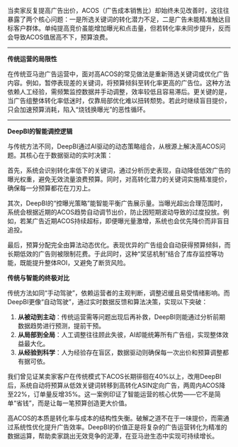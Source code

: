 当卖家反复提高广告出价，ACOS（广告成本销售比）却始终未见改善时，这往往暴露了两个核心问题：一是所选关键词的转化潜力不足，二是广告未能精准触达目标客户群体。单纯提高竞价虽能增加曝光和点击量，但若转化率未同步提升，反而会导致ACOS值居高不下，预算浪费。

* * *

**传统运营的局限性**

在传统亚马逊广告运营中，面对高ACOS的常见做法是重新筛选关键词或优化广告内容。例如，暂停表现差的关键词，将预算倾斜至转化率更高的广告位。这种方法依赖人工经验，需频繁监控数据并手动调整，效率较低且容易滞后。更关键的是，当广告组整体转化率低迷时，仅靠局部优化难以扭转颓势。若此时继续盲目提价，只会加速预算消耗，陷入“烧钱换曝光”的恶性循环。

* * *

**DeepBI的智能调控逻辑**

与传统方法不同，DeepBI通过AI驱动的动态策略组合，从根源上解决高ACOS问题。其核心在于数据驱动的实时决策：

首先，系统会识别转化率低下的关键词，通过分析历史表现，自动降低低效广告的曝光权重，避免无效流量浪费预算。同时，对高转化潜力的关键词实施精准提价，确保每一分预算都花在刀刃上。

其次，DeepBI的“控曝光策略”能智能平衡广告展示量。当曝光超出合理范围时，系统会根据近期的ACOS趋势自动调节出价，防止因短期波动导致的过度投放。例如，若某广告近期ACOS持续超标，即便曝光量激增，系统也会优先降价而非盲目追投。

最后，预算分配完全由算法动态优化。表现优异的广告组会自动获得预算倾斜，而长期低效的广告则被限制花费。于此同时，这种“奖惩机制”结合了库存监控等功能，既能提升整体ROI，又避免了断货风险。

**传统与智能的终极对比**

传统方法如同“手动驾驶”，依赖运营者的主观判断，调整迟缓且易受情绪影响。而DeepBI更像“自动驾驶”，通过实时数据反馈和算法决策，实现以下突破：

1.  **从被动到主动**：传统运营需等问题出现后再补救，DeepBI则能通过分析前期数据趋势进行预测，提前干预。
1.  **从局部到全局**：人工调整往往顾此失彼，AI却能统筹所有广告组，实现整体效益最大化。
1.  **从经验到科学**：人为经验存在盲区，数据驱动则确保每一次出价和预算调整都有据可依。

我们曾见证某卖家客户在传统模式下ACOS长期徘徊在40%以上，改用DeepBI后，系统自动将预算从低效关键词转移到高转化ASIN定向广告，两周内ACOS降至22%，订单量反增35%。这一案例印证了智能运营的核心优势——它不是简单“省钱”，而是让每一笔预算创造更大价值。

高ACOS的本质是转化率与成本的结构性失衡。破解之道不在于一味提价，而需通过系统性优化提升广告效率。DeepBI的价值正是将复杂的广告运营转化为精准的数据运算，帮助卖家跳出无效竞争的泥潭，在亚马逊生态中实现可持续增长。